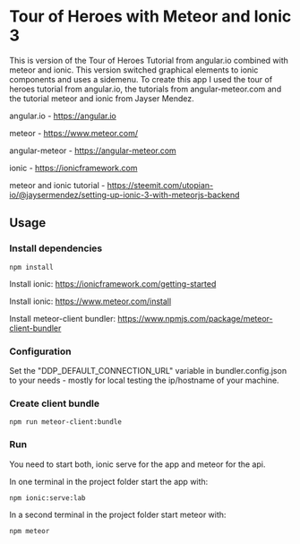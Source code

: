 # Tour of Heroes with Meteor and Ionic 3

This is version of the Tour of Heroes Tutorial from angular.io combined with meteor and ionic. This version switched graphical elements to ionic components and uses a sidemenu. To create this app I used the tour of heroes tutorial from angular.io, the tutorials from angular-meteor.com and the tutorial meteor and ionic from Jayser Mendez.

angular.io - https://angular.io

meteor - https://www.meteor.com/

angular-meteor - https://angular-meteor.com

ionic - https://ionicframework.com

meteor and ionic tutorial - https://steemit.com/utopian-io/@jaysermendez/setting-up-ionic-3-with-meteorjs-backend


## Usage

### Install dependencies

```
npm install
```

Install ionic: https://ionicframework.com/getting-started

Install ionic: https://www.meteor.com/install

Install meteor-client bundler: https://www.npmjs.com/package/meteor-client-bundler


### Configuration

Set the "DDP_DEFAULT_CONNECTION_URL" variable in bundler.config.json to your needs - mostly for local testing the ip/hostname of your machine.


### Create client bundle
```
npm run meteor-client:bundle
```


### Run

You need to start both, ionic serve for the app and meteor for the api.

In one terminal in the project folder start the app with:

```
npm ionic:serve:lab
```

In a second terminal in the project folder start meteor with:

```
npm meteor
```
